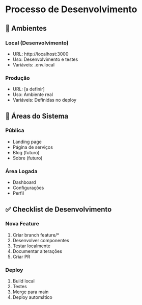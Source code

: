# Processo de Desenvolvimento

## 🔧 Ambientes

### Local (Desenvolvimento)
- URL: http://localhost:3000
- Uso: Desenvolvimento e testes
- Variáveis: .env.local

### Produção
- URL: [a definir]
- Uso: Ambiente real
- Variáveis: Definidas no deploy

## 📝 Áreas do Sistema

### Pública
- Landing page
- Página de serviços
- Blog (futuro)
- Sobre (futuro)

### Área Logada
- Dashboard
- Configurações
- Perfil

## ✅ Checklist de Desenvolvimento

### Nova Feature
1. Criar branch feature/*
2. Desenvolver componentes
3. Testar localmente
4. Documentar alterações
5. Criar PR

### Deploy
1. Build local
2. Testes
3. Merge para main
4. Deploy automático